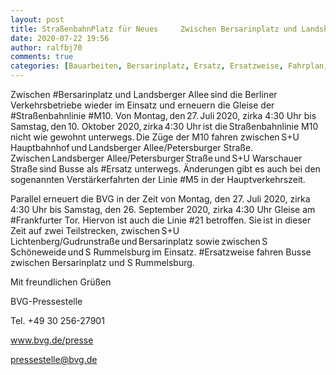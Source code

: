 ```yaml
---
layout: post
title: StraßenbahnPlatz für Neues     Zwischen Bersarinplatz und Landsberger Allee sind die Berliner Verkehrsbetriebe wieder im Einsatz, aus BVG
date: 2020-07-22 19:56
author: ralfbj70
comments: true
categories: [Bauarbeiten, Bersarinplatz, Ersatz, Ersatzweise, Fahrplan, Frankfurter, Infrastruktur, M10, M5, Straßenbahn, Straßenbahnlinie]
---
```

<p style="font-weight: 400;">Zwischen #Bersarinplatz und Landsberger Allee sind die Berliner Verkehrsbetriebe wieder im Einsatz und erneuern die Gleise der #Straßenbahnlinie #M10. Von Montag, den 27. Juli 2020, zirka 4:30 Uhr bis Samstag, den 10. Oktober 2020, zirka 4:30 Uhr ist die Straßenbahnlinie M10 nicht wie gewohnt unterwegs. Die Züge der M10 fahren zwischen S+U Hauptbahnhof und Landsberger Allee/Petersburger Straße. Zwischen Landsberger Allee/Petersburger Straße und S+U Warschauer Straße sind Busse als #Ersatz unterwegs. Änderungen gibt es auch bei den sogenannten Verstärkerfahrten der Linie #M5 in der Hauptverkehrszeit.</p>
<p style="font-weight: 400;">Parallel erneuert die BVG in der Zeit von Montag, den 27. Juli 2020, zirka 4:30 Uhr bis Samstag, den 26. September 2020, zirka 4:30 Uhr Gleise am #Frankfurter Tor. Hiervon ist auch die Linie #21 betroffen. Sie ist in dieser Zeit auf zwei Teilstrecken, zwischen S+U Lichtenberg/Gudrunstraße und Bersarinplatz sowie zwischen S Schöneweide und S Rummelsburg im Einsatz. #Ersatzweise fahren Busse zwischen Bersarinplatz und S Rummelsburg.</p>
<p style="font-weight: 400;">Mit freundlichen Grüßen</p>
<p style="font-weight: 400;">BVG-Pressestelle</p>
<p style="font-weight: 400;">Tel. +49 30 256-27901</p>
<p style="font-weight: 400;"><a href="http://www.bvg.de/presse" data-saferedirecturl="https://www.google.com/url?q=http://www.bvg.de/presse&amp;source=gmail&amp;ust=1595760558465000&amp;usg=AFQjCNGo5mUYd4mB5PAMnb0vuZqKN1OmwQ">www.bvg.de/presse</a></p>
<p style="font-weight: 400;"><a href="mailto:pressestelle@bvg.de">pressestelle@bvg.de</a></p>
